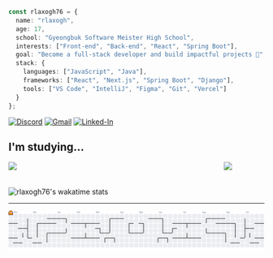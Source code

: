 ```ts
const rlaxogh76 = {
  name: "rlaxogh",
  age: 17,
  school: "Gyeongbuk Software Meister High School",
  interests: ["Front-end", "Back-end", "React", "Spring Boot"],
  goal: "Become a full-stack developer and build impactful projects 🚀",
  stack: {
    languages: ["JavaScript", "Java"],
    frameworks: ["React", "Next.js", "Spring Boot", "Django"],
    tools: ["VS Code", "IntelliJ", "Figma", "Git", "Vercel"]
  }
};
```
[![Discord](https://img.shields.io/badge/Discord-5865F2?style=for-the-badge&logo=discord&logoColor=white)](https://discordapp.com/users/867071958071771157)
[![Gmail](https://img.shields.io/badge/Gmail-D14836?style=for-the-badge&logo=gmail&logoColor=white)](mailto:btm.email2769@gmail.com)
[![Linked-In](https://img.shields.io/badge/LinkedIn-0077B5?style=for-the-badge&logo=linkedin&logoColor=white)](https://www.linkedin.com/in/%ED%83%9C%ED%98%B8-%EA%B9%80-099213361/)

## I'm studying...
<div align="left">
    <img src="https://skillicons.dev/icons?i=js,ts,java,react,spring,tailwind,figma,git" />
  <a href="https://www.youtube.com/watch?v=dQw4w9WgXcQ">
  <img src="https://verdant-jalebi-0fc0fb.netlify.app/.netlify/functions/random-image" width="80" align="right">
  </a>
  <br>
</div>
<br>

![rlaxogh76's wakatime stats](https://github-readme-stats.vercel.app/api/wakatime?username=rlaxogh76)

---

<picture>
    <source media="(prefers-color-scheme: dark)" srcset="https://raw.githubusercontent.com/rlaxogh76/rlaxogh76/output/pacman-contribution-graph-dark.svg">
    <source media="(prefers-color-scheme: light)" srcset="https://raw.githubusercontent.com/rlaxogh76/rlaxogh76/output/pacman-contribution-graph.svg">
    <img alt="pacman contribution graph" src="https://raw.githubusercontent.com/rlaxogh76/rlaxogh76/output/pacman-contribution-graph.svg">
</picture>
